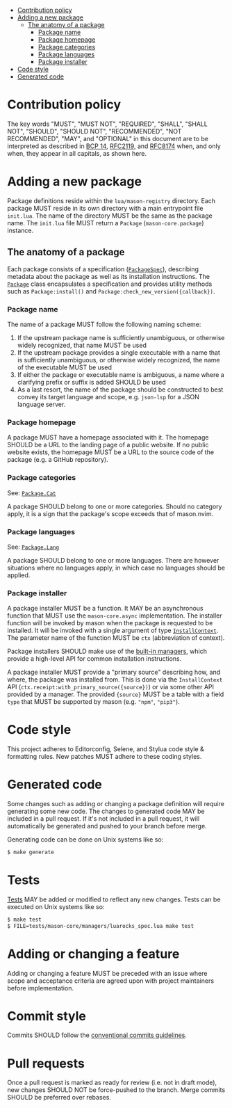 - [Contribution policy](#contribution-policy)
- [Adding a new package](#adding-a-new-package)
    - [The anatomy of a package](#the-anatomy-of-a-package)
        - [Package name](#package-name)
        - [Package homepage](#package-homepage)
        - [Package categories](#package-categories)
        - [Package languages](#package-languages)
        - [Package installer](#package-installer)
- [Code style](#code-style)
- [Generated code](#generated-code)

# Contribution policy

The key words "MUST", "MUST NOT", "REQUIRED", "SHALL", "SHALL NOT", "SHOULD", "SHOULD NOT", "RECOMMENDED", "NOT
RECOMMENDED", "MAY", and "OPTIONAL" in this document are to be interpreted as described in [BCP 14][bcp14],
[RFC2119][rfc2119], and [RFC8174][rfc8174] when, and only when, they appear in all capitals, as shown here.

[bcp14]: https://tools.ietf.org/html/bcp14
[rfc2119]: https://tools.ietf.org/html/rfc2119
[rfc8174]: https://tools.ietf.org/html/rfc8174

# Adding a new package

Package definitions reside within the `lua/mason-registry` directory. Each package MUST reside in its own directory with
a main entrypoint file `init.lua`. The name of the directory MUST be the same as the package name. The `init.lua` file
MUST return a `Package` (`mason-core.package`) instance.

## The anatomy of a package

Each package consists of a specification ([`PackageSpec`](https://github.com/williamboman/mason.nvim/blob/main/doc/reference.md#packagespec)), describing metadata about
the package as well as its installation instructions. The [`Package`](https://github.com/williamboman/mason.nvim/blob/main/doc/reference.md#package) class encapsulates a
specification and provides utility methods such as `Package:install()` and `Package:check_new_version({callback})`.

### Package name

The name of a package MUST follow the following naming scheme:

1. If the upstream package name is sufficiently unambiguous, or otherwise widely recognized, that name MUST be used
1. If the upstream package provides a single executable with a name that is sufficiently unambiguous, or otherwise
   widely recognized, the name of the executable MUST be used
1. If either the package or executable name is ambiguous, a name where a clarifying prefix or suffix is added SHOULD be
   used
1. As a last resort, the name of the package should be constructed to best convey its target language and scope, e.g.
   `json-lsp` for a JSON language server.

### Package homepage

A package MUST have a homepage associated with it. The homepage SHOULD be a URL to the landing page of a public website.
If no public website exists, the homepage MUST be a URL to the source code of the package (e.g. a GitHub repository).

### Package categories

See: [`Package.Cat`](https://github.com/williamboman/mason.nvim/blob/main/doc/reference.md#packagecat)

A package SHOULD belong to one or more categories. Should no category apply, it is a sign that the package's scope
exceeds that of mason.nvim.

### Package languages

See: [`Package.Lang`](https://github.com/williamboman/mason.nvim/blob/main/doc/reference.md#packagelang)

A package SHOULD belong to one or more languages. There are however situations where no languages apply, in which case
no languages should be applied.

### Package installer

A package installer MUST be a function. It MAY be an asynchronous function that MUST use the `mason-core.async`
implementation. The installer function will be invoked by mason when the package is requested to be installed. It will
be invoked with a single argument of type
[`InstallContext`](https://github.com/williamboman/mason.nvim/blob/main/doc/reference.md#installcontext). The parameter
name of the function MUST be `ctx` (abbreviation of context).

Package installers SHOULD make use of the [built-in
managers](https://github.com/williamboman/mason.nvim/tree/main/lua/mason-core/managers), which provide a high-level API
for common installation instructions.

A package installer MUST provide a "primary source" describing how, and where, the package was installed from. This is
done via the `InstallContext` API (`ctx.receipt:with_primary_source({source})`) or via some other API provided by a
manager. The provided `{source}` MUST be a table with a field `type` that MUST be supported by mason (e.g. `"npm"`,
`"pip3"`).

# Code style

This project adheres to Editorconfig, Selene, and Stylua code style & formatting rules. New patches MUST adhere to these
coding styles.

# Generated code

Some changes such as adding or changing a package definition will require generating some new code. The changes to
generated code MAY be included in a pull request. If it's not included in a pull request, it will automatically be
generated and pushed to your branch before merge.

Generating code can be done on Unix systems like so:

```sh
$ make generate
```

# Tests

[Tests](https://github.com/williamboman/mason.nvim/tree/main/tests) MAY be added or modified to reflect any new changes.
Tests can be executed on Unix systems like so:

```sh
$ make test
$ FILE=tests/mason-core/managers/luarocks_spec.lua make test
````

# Adding or changing a feature

Adding or changing a feature MUST be preceded with an issue where scope and acceptance criteria are agreed upon with
project maintainers before implementation.

# Commit style

Commits SHOULD follow the [conventional commits guidelines](https://www.conventionalcommits.org/en/v1.0.0/).

# Pull requests

Once a pull request is marked as ready for review (i.e. not in draft mode), new changes SHOULD NOT be force-pushed to
the branch. Merge commits SHOULD be preferred over rebases.
